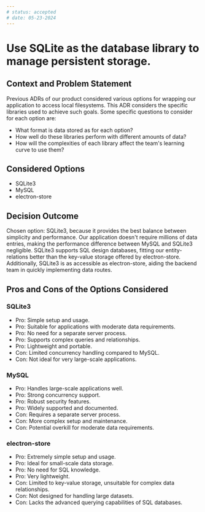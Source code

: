 ```yaml
---
# status: accepted
# date: 05-23-2024
---
```


# Use SQLite as the database library to manage persistent storage.

## Context and Problem Statement

Previous ADRs of our product considered various options for wrapping our application to access local filesystems. This ADR considers the specific libraries used to achieve such goals. Some specific questions to consider for each option are:

-   What format is data stored as for each option?
-   How well do these libraries perform with different amounts of data?
-   How will the complexities of each library affect the team's learning curve to use them?

## Considered Options

-   SQLite3
-   MySQL
-   electron-store

## Decision Outcome

Chosen option: SQLite3, because it provides the best balance between simplicity and performance. Our application doesn't require millions of data entries, making the performance difference between MySQL and SQLite3 negligible. SQLite3 supports SQL design databases, fitting our entity-relations better than the key-value storage offered by electron-store. Additionally, SQLite3 is as accessible as electron-store, aiding the backend team in quickly implementing data routes.

## Pros and Cons of the Options Considered

### SQLite3

-   Pro: Simple setup and usage.
-   Pro: Suitable for applications with moderate data requirements.
-   Pro: No need for a separate server process.
-   Pro: Supports complex queries and relationships.
-   Pro: Lightweight and portable.
-   Con: Limited concurrency handling compared to MySQL.
-   Con: Not ideal for very large-scale applications.

### MySQL

-   Pro: Handles large-scale applications well.
-   Pro: Strong concurrency support.
-   Pro: Robust security features.
-   Pro: Widely supported and documented.
-   Con: Requires a separate server process.
-   Con: More complex setup and maintenance.
-   Con: Potential overkill for moderate data requirements.

### electron-store

-   Pro: Extremely simple setup and usage.
-   Pro: Ideal for small-scale data storage.
-   Pro: No need for SQL knowledge.
-   Pro: Very lightweight.
-   Con: Limited to key-value storage, unsuitable for complex data relationships.
-   Con: Not designed for handling large datasets.
-   Con: Lacks the advanced querying capabilities of SQL databases.
